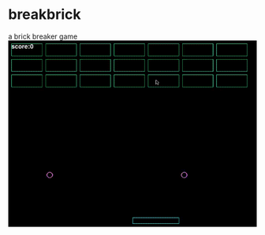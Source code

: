 # breakbrick
a brick breaker game
![image](https://github.com/benting180/breakbrick/blob/develop/vokoscreen-2020-02-26_19-28-46.gif)
